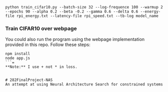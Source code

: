 ```shell
python train_cifar10.py --batch-size 32 --log-frequence 100 --warmup 2 --epochs 90 --alpha 0.2 --beta -0.2 --gamma 0.6 --delta 0.6 --energy-file rpi_energy.txt --latency-file rpi_speed.txt --tb-log model_name
```

### Train CIFAR10 over webpage
You could also run the program using the webpage implementation provided in this repo. 
Follow these steps:
```shell
npm install 
node app.js
```=
**Note:** I use + not * in loss.


# 282FinalProject-NAS
An attempt at using Neural Architecture Search for constrained systems

